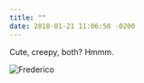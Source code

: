 ```yaml
---
title: ""
date: 2018-01-21 11:06:50 -0200
---
```


Cute, creepy, both? Hmmm.

![Frederico](https://mmarfil.com/assets/images/posts/2018-01-20.jpeg)